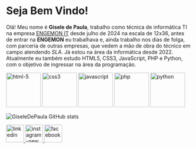 <h1>Seja Bem Vindo!</h1>

<p>Olá! Meu nome é <strong>Gisele de Paula</strong>, trabalho como técnica de informática TI na empresa <a href="https://engemon.com.br/engemon-it-pt/" target="_blank">ENGEMON IT</a> desde julho de 2024 na escala de 12x36, antes de entrar na <strong>ENGEMON</strong> eu trabalhava e, ainda trabalho nos dias de folga, com parceria de outras empresas, que vedem a mão de obra do técnico em campo atendendo <i>SLA</i>. Já estou na área da informática desde 2022. Atualmente eu também estudo HTML5, CSS3, JavaScript, PHP e Python, com o objetivo de ingressar na área da programação. </p>

<div>
      <img width="94" height="94" src="https://img.icons8.com/dusk/94/html-5.png" alt="html-5"/>
      <img width="94" height="94" src="https://img.icons8.com/dusk/94/css3.png" alt="css3"/>
      <img width="94" height="94" src="https://img.icons8.com/arcade/94/javascript.png" alt="javascript"/>
      <img width="94" height="94" src="https://img.icons8.com/arcade/94/php.png" alt="php"/>
      <img width="94" height="94" src="https://img.icons8.com/arcade/94/python.png" alt="python"/>
</div>


![GiseleDePaula GitHub stats](https://github-readme-stats.vercel.app/api?username=GiseleDePaula&show_icons=true&theme=radical)

<div>
      <a href="https://www.linkedin.com/in/gisele-de-paula-b0a500269" target="_blank">
           <img width="48" height="48" src="https://img.icons8.com/cute-clipart/48/linkedin.png" alt="linkedin"/>
      </a>
      <a href="https://www.instagram.com/giselle_d_paula" target=" _blank">
           <img width="48" height="48" src="https://img.icons8.com/fluency/48/instagram-new.png" alt="instagram-new"/>
      </a>
      <a href="https://www.facebook.com/share/12Da9BGnwaY/" target="_blank">
           <img width="48" height="48" src="https://img.icons8.com/color/48/facebook.png" alt="facebook"/>
      </a>    
          
</div> 




